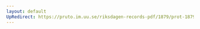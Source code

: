 ```yaml
---
layout: default
UpRedirect: https://pruto.im.uu.se/riksdagen-records-pdf/1879/prot-1879--ak--023/prot-1879--ak--023_026.pdf
---
```


